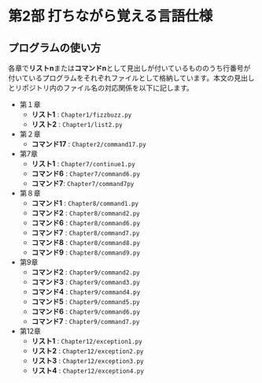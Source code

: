 # 第2部 打ちながら覚える言語仕様

## プログラムの使い方

各章で**リストn**または**コマンドn**として見出しが付いているもののうち行番号が付いているプログラムをそれぞれファイルとして格納しています。本文の見出しとリポジトリ内のファイル名の対応関係を以下に記します。

* 第１章
  * **リスト1** : `Chapter1/fizzbuzz.py`
  * **リスト2** : `Chapter1/list2.py`
* 第２章
  * **コマンド17** : `Chapter2/command17.py`
* 第7章
  * **リスト1** :  `Chapter7/continue1.py`
  * **コマンド6** : `Chapter7/command6.py`
  * **コマンド7**: `Chapter7/command7py`
* 第８章
  * **コマンド1** : `Chapter8/command1.py`
  * **コマンド2** : `Chapter8/command2.py`
  * **コマンド6** : `Chapter8/command6.py`
  * **コマンド7** : `Chapter8/command7.py`
  * **コマンド8** : `Chapter8/command8.py`
  * **コマンド9** : `Chapter8/command9.py`
* 第9章
  * **コマンド2** : `Chapter9/command2.py`
  * **コマンド3** : `Chapter9/command3.py`
  * **コマンド4** : `Chapter9/command4.py`
  * **コマンド5** : `Chapter9/command5.py`
  * **コマンド6** : `Chapter9/command6.py`
  * **コマンド7** : `Chapter9/command7.py`
* 第12章
  * **リスト1** : `Chapter12/exception1.py`
  * **リスト2** : `Chapter12/exception2.py`
  * **リスト3** : `Chapter12/exception3.py`
  * **リスト4** : `Chapter12/exception4.py`
